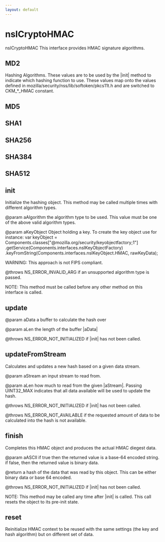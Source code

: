 ```yaml
---
layout: default
---
```


# nsICryptoHMAC #

nsICryptoHMAC
This interface provides HMAC signature algorithms.


## MD2 ##

Hashing Algorithms.  These values are to be used by the
|init| method to indicate which hashing function to
use.  These values map onto the values defined in
mozilla/security/nss/lib/softoken/pkcs11t.h and are 
switched to CKM_*_HMAC constant.


## MD5 ##

## SHA1 ##

## SHA256 ##

## SHA384 ##

## SHA512 ##

## init ##

Initialize the hashing object. This method may be
called multiple times with different algorithm types.

@param aAlgorithm the algorithm type to be used.
       This value must be one of the above valid
       algorithm types.

@param aKeyObject
       Object holding a key. To create the key object use for instance:
       var keyObject = Components.classes["@mozilla.org/security/keyobjectfactory;1"]
           .getService(Components.interfaces.nsIKeyObjectFactory)
             .keyFromString(Components.interfaces.nsIKeyObject.HMAC, rawKeyData);

WARNING: This approach is not FIPS compliant.

@throws NS_ERROR_INVALID_ARG if an unsupported algorithm
       type is passed.

NOTE: This method must be called before any other method 
       on this interface is called.


## update ##

@param aData a buffer to calculate the hash over

@param aLen the length of the buffer |aData|

@throws NS_ERROR_NOT_INITIALIZED if |init| has not been 
        called.


## updateFromStream ##

Calculates and updates a new hash based on a given data stream.

@param aStream an input stream to read from.

@param aLen how much to read from the given |aStream|.  Passing
       UINT32_MAX indicates that all data available will be used 
       to update the hash. 

@throws NS_ERROR_NOT_INITIALIZED if |init| has not been 
        called.

@throws NS_ERROR_NOT_AVAILABLE if the requested amount of 
        data to be calculated into the hash is not available.



## finish ##

Completes this HMAC object and produces the actual HMAC diegest data.

@param aASCII if true then the returned value is a base-64 
       encoded string.  if false, then the returned value is
       binary data.  

@return a hash of the data that was read by this object.  This can
        be either binary data or base 64 encoded.

@throws NS_ERROR_NOT_INITIALIZED if |init| has not been 
        called.

NOTE: This method may be called any time after |init|
      is called.  This call resets the object to its
      pre-init state.


## reset ##

Reinitialize HMAC context to be reused with the same
settings (the key and hash algorithm) but on different 
set of data.

